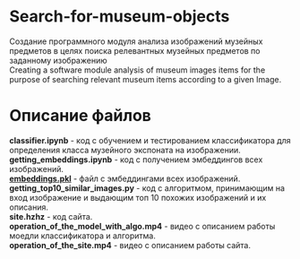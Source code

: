 # Search-for-museum-objects
Создание программного модуля анализа изображений музейных предметов в целях поиска релевантных музейных предметов по заданному изображению\
Creating a software module  analysis of museum images  items for the purpose of searching  relevant museum  items according to a given  Image.

# Описание файлов
<b>classifier.ipynb</b> - код с обучением и тестированием классификатора для определения класса музейного экспоната на изображении.\
<b>getting_embeddings.ipynb</b> - код с получением эмбеддингов всех изображений.\
<b>[embeddings.pkl](https://drive.google.com/file/d/1Zk8QK4j7PVuO-9wMbImcx94mfFpauBkA/view?usp=sharing)</b> - файл с эмбеддингами всех изображений. \
<b>getting_top10_similar_images.py</b> - код с алгоритмом, принимающим на вход изображение и выдающим топ 10 похожих изображений и их описания.\
<b>site.hzhz</b> - код сайта.\
<b>operation_of_the_model_with_algo.mp4</b> - видео с описанием работы моедли классификатора и алгоритма.\
<b>operation_of_the_site.mp4</b> - видео с описанием работы сайта.
